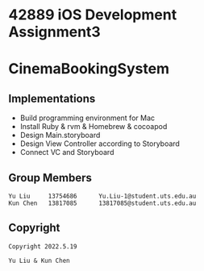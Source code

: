 # 42889 iOS Development Assignment3
# CinemaBookingSystem

## Implementations

 - Build programming environment for Mac
 - Install Ruby & rvm & Homebrew & cocoapod
 - Design Main.storyboard
 - Design View Controller according to Storyboard
 - Connect VC and Storyboard

## Group Members
    Yu Liu     13754686      Yu.Liu-1@student.uts.edu.au
    Kun Chen   13817085      13817085@student.uts.edu.au


## Copyright

    Copyright 2022.5.19
    
    Yu Liu & Kun Chen

    

